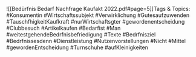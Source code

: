 
![[Bedürfnis Bedarf Nachfrage Kaufakt 2022.pdf#page=5]]Tags & Topics:
   #Konsumentin
   #Wirtschaftssubjekt
   #Verwirklichung
   #Gutesaufzuwenden
   #TauschfhigkeitKaufkraft
   #nurWirtschaftsgter
   #gewordenentscheidung
   #Clubbesuch
   #Artikelkaufen
   #Bedarfist
   #Man
   #weitestgehendeBedrfnisbefriedigung
   #Texte
   #Bedrfnisziel
   #Bedrfnissesdenn
   #Dienstleistung
   #Nutzenvorstellungen
   #Nicht
   #Mittel
   #gewordenEntscheidung
   #Turnschuhe
   #aufKleinigkeiten